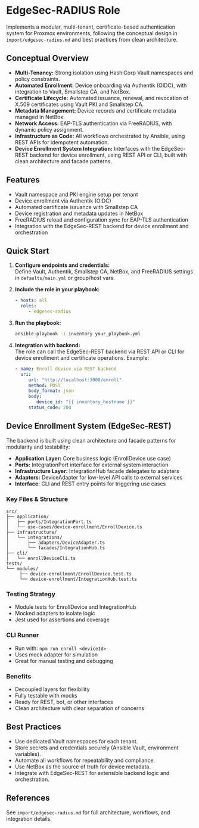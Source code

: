 # EdgeSec-RADIUS Role

Implements a modular, multi-tenant, certificate-based authentication system for Proxmox environments, following the conceptual design in `import/edgesec-radius.md` and best practices from clean architecture.

## Conceptual Overview

- **Multi-Tenancy:** Strong isolation using HashiCorp Vault namespaces and policy constraints.
- **Automated Enrollment:** Device onboarding via Authentik (OIDC), with integration to Vault, Smallstep CA, and NetBox.
- **Certificate Lifecycle:** Automated issuance, renewal, and revocation of X.509 certificates using Vault PKI and Smallstep CA.
- **Metadata Management:** Device records and certificate metadata managed in NetBox.
- **Network Access:** EAP-TLS authentication via FreeRADIUS, with dynamic policy assignment.
- **Infrastructure as Code:** All workflows orchestrated by Ansible, using REST APIs for idempotent automation.
- **Device Enrollment System Integration:** Interfaces with the EdgeSec-REST backend for device enrollment, using REST API or CLI, built with clean architecture and facade patterns.

## Features

- Vault namespace and PKI engine setup per tenant
- Device enrollment via Authentik (OIDC)
- Automated certificate issuance with Smallstep CA
- Device registration and metadata updates in NetBox
- FreeRADIUS reload and configuration sync for EAP-TLS authentication
- Integration with the EdgeSec-REST backend for device enrollment and orchestration

## Quick Start

1. **Configure endpoints and credentials:**  
	Define Vault, Authentik, Smallstep CA, NetBox, and FreeRADIUS settings in `defaults/main.yml` or group/host vars.

2. **Include the role in your playbook:**
	```yaml
	- hosts: all
	  roles:
		 - edgesec-radius
	```

3. **Run the playbook:**  
	```bash
	ansible-playbook -i inventory your_playbook.yml
	```

4. **Integration with backend:**  
	The role can call the EdgeSec-REST backend via REST API or CLI for device enrollment and certificate operations. Example:
	```yaml
	- name: Enroll device via REST backend
	  uri:
		 url: "http://localhost:3000/enroll"
		 method: POST
		 body_format: json
		 body:
			device_id: "{{ inventory_hostname }}"
		 status_code: 200
	```

## Device Enrollment System (EdgeSec-REST)

The backend is built using clean architecture and facade patterns for modularity and testability:

- **Application Layer:** Core business logic (EnrollDevice use case)
- **Ports:** IntegrationPort interface for external system interaction
- **Infrastructure Layer:** IntegrationHub facade delegates to adapters
- **Adapters:** DeviceAdapter for low-level API calls to external services
- **Interface:** CLI and REST entry points for triggering use cases

### Key Files & Structure

```
src/
├── application/
│   ├── ports/IntegrationPort.ts
│   └── use-cases/device-enrollment/EnrollDevice.ts
├── infrastructure/
│   └── integrations/
│       ├── adapters/DeviceAdapter.ts
│       └── facades/IntegrationHub.ts
├── cli/
│   └── enrollDeviceCli.ts
tests/
└── modules/
	 ├── device-enrollment/EnrollDevice.test.ts
	 └── device-enrollment/IntegrationHub.test.ts
```

### Testing Strategy
- Module tests for EnrollDevice and IntegrationHub
- Mocked adapters to isolate logic
- Jest used for assertions and coverage

### CLI Runner
- Run with: `npm run enroll <deviceId>`
- Uses mock adapter for simulation
- Great for manual testing and debugging

### Benefits
- Decoupled layers for flexibility
- Fully testable with mocks
- Ready for REST, bot, or other interfaces
- Clean architecture with clear separation of concerns

## Best Practices

- Use dedicated Vault namespaces for each tenant.
- Store secrets and credentials securely (Ansible Vault, environment variables).
- Automate all workflows for repeatability and compliance.
- Use NetBox as the source of truth for device metadata.
- Integrate with EdgeSec-REST for extensible backend logic and orchestration.

## References

See `import/edgesec-radius.md` for full architecture, workflows, and integration details.
